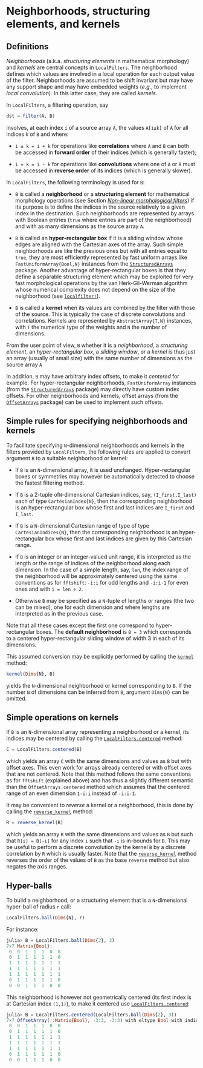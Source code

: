 # Neighborhoods, structuring elements, and kernels

## Definitions

*Neighborhoods* (a.k.a. *structuring elements* in mathematical morphology) and
*kernels* are central concepts in `LocalFilters`. The neighborhood defines
which values are involved in a local operation for each output value of the
filter. Neighborhoods are assumed to be shift invariant but may have any
support shape and may have embedded weights (*e.g.*, to implement *local
convolution*). In this latter case, they are called *kernels*.

In `LocalFilters`, a filtering operation, say

```julia
dst = filter(A, B)
```

involves, at each index `i` of a source array `A`, the values `A[i±k]` of `A`
for all indices `k` of `B` and where:

* `i ± k = i + k` for operations like **correlations** where `A` and `B` can
  both be accessed in **forward order** of their indices (which is generally
  faster);

* `i ± k = i - k` for operations like **convolutions** where one of `A` or `B`
  must be accessed in **reverse order** of its indices (which is generally
  slower).

In `LocalFilters`, the following terminology is used for `B`:

* `B` is called a **neighborhood** or a **structuring element** for
  mathematical morphology operations (see Section *[Non-linear morphological
  filters](@ref)*) if its purpose is to define the indices in the source
  relatively to a given index in the destination. Such neighborhoods are
  represented by arrays with Boolean entries (`true` where entries are part of
  the neighborhood) and with as many dimensions as the source array `A`.

* `B` is called an **hyper-rectangular box** if it is a sliding window whose
  edges are aligned with the Cartesian axes of the array. Such simple
  neighborhoods are like the previous ones but with all entries equal to
  `true`, they are most efficiently represented by fast uniform arrays like
  `FastUniformArray{Bool,N}` instances from the
  [`StructuredArrays`](https://github.com/emmt/StructuredArrays.jl) package.
  Another advantage of hyper-rectangular boxes is that they define a separable
  structuring element which may be exploited for very fast morphological
  operations by the van Herk-Gil-Werman algorithm whose numerical complexity
  does not depend on the size of the neighborhood (see [`localfilter!`](@ref)).

* `B` is called a **kernel** when its values are combined by the filter with
  those of the source. This is typically the case of discrete convolutions and
  correlations. Kernels are represented by `AbstractArray{T,N}` instances, with
  `T` the numerical type of the weights and `N` the number of dimensions.

From the user point of view, `B` whether it is a *neighborhood*, a *structuring
element*, an *hyper-rectangular box*, a *sliding window*, or a *kernel* is thus
just an array (usually of small size) with the same number of dimensions as the
source array `A`

In addition, `B` may have arbitrary index offsets, to make it *centered* for
example. For hyper-rectangular neighborhoods, `FastUniformArray` instances
(from the [`StructuredArrays`](https://github.com/emmt/StructuredArrays.jl)
package) may directly have custom index offsets. For other neighborhoods and
kernels, offset arrays (from the
[`OffsetArrays`](https://github.com/JuliaArrays/OffsetArrays.jl) package) can
be used to implement such offsets.


## Simple rules for specifying neighborhoods and kernels

To facilitate specifying `N`-dimensional neighborhoods and kernels in the
filters provided by `LocalFilters`, the following rules are applied to convert
argument `B` to a suitable neighborhood or kernel:

* If `B` is an `N`-dimensional array, it is used unchanged. Hyper-rectangular
  boxes or symmetries may however be automatically detected to choose the
  fastest filtering method.

* If `B` is a 2-tuple of`N`-dimensional Cartesian indices, say,
  `(I_first,I_last)` each of type `CartesianIndex{N}`, then the corresponding
  neighborhood is an hyper-rectangular box whose first and last indices are
  `I_first` and `I_last`.

* If `B` is a `N`-dimensional Cartesian range of type of type
  `CartesianIndices{N}`, then the corresponding neighborhood is an
  hyper-rectangular box whose first and last indices are given by this
  Cartesian range.

* If `B` is an integer or an integer-valued unit range, it is interpreted as
  the length or the range of indices of the neighborhood along each dimension.
  In the case of a simple length, say, `len`, the index range of the
  neighborhood will be approximately centered using the same conventions as for
  `fftshift`: `-i:i` for odd lengths and `-i:i-1` for even ones and with `i =
  len ÷ 2`.

* Otherwise `B` may be specified as a `N`-tuple of lengths or ranges (the two
  can be mixed), one for each dimension and where lengths are interpreted as in
  the previous case.

Note that all these cases except the first one correspond to hyper-rectangular
boxes. The **default neighborhood** is `B = 3` which corresponds to a centered
hyper-rectangular sliding window of width 3 in each of its dimensions.

This assumed conversion may be explicitly performed by calling the
[`kernel`](@ref) method:

```julia
kernel(Dims{N}, B)
```

yields the `N`-dimensional neighborhood or kernel corresponding to `B`. If the
number `N` of dimensions can be inferred from `B`, argument `Dims{N}` can be
omitted.


## Simple operations on kernels

If `B` is an `N`-dimensional array representing a neighborhood or a kernel, its
indices may be centered by calling the [`LocalFilters.centered`](@ref) method:

```julia
C = LocalFilters.centered(B)
```

which yields an array `C` with the same dimensions and values as `B` but with
offset axes. This even work for arrays already centered or with offset axes
that are not centered. Note that this method follows the same conventions as
for `fftshift` (explained above) and has thus a slightly different semantic
than the `OffsetArrays.centered` method which assumes that the centered range
of an even dimension `1-i:i` instead of `-i:i-1`.

It may be convenient to *reverse* a kernel or a neighborhood, this is done by
calling the [`reverse_kernel`](@ref) method:

```julia
R = reverse_kernel(B)
```

which yields an array `R` with the same dimensions and values as `B` but such
that `R[i] = B[-i]` for any index `i` such that `-i` is in-bounds for `B`. This
may be useful to perform a discrete convolution by the kernel `B` by a discrete
correlation by `R` which is usually faster. Note that the
[`reverse_kernel`](@ref) method reverses the order of the values of `B` as the
base `reverse` method but also negates the axis ranges.


## Hyper-balls

To build a neighborhood, or a structuring element that is a `N`-dimensional
hyper-ball of radius `r` call:

```julia
LocalFilters.ball(Dims{N}, r)
```

For instance:

```julia
julia> B = LocalFilters.ball(Dims{2}, 3)
7×7 Matrix{Bool}:
 0  0  1  1  1  0  0
 0  1  1  1  1  1  0
 1  1  1  1  1  1  1
 1  1  1  1  1  1  1
 1  1  1  1  1  1  1
 0  1  1  1  1  1  0
 0  0  1  1  1  0  0

```

This neighborhood is however not geometrically centered (its first index is at
Cartesian index `(1,1)`), to make it centered use
[`LocalFilters.centered`](@ref):

```julia
julia> B = LocalFilters.centered(LocalFilters.ball(Dims{2}, 3))
7×7 OffsetArray(::Matrix{Bool}, -3:3, -3:3) with eltype Bool with indices -3:3×-3:3:
 0  0  1  1  1  0  0
 0  1  1  1  1  1  0
 1  1  1  1  1  1  1
 1  1  1  1  1  1  1
 1  1  1  1  1  1  1
 0  1  1  1  1  1  0
 0  0  1  1  1  0  0

```
